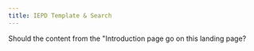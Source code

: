 ```yaml
---
title: IEPD Template & Search
---
```


Should the content from the "Introduction page go on this landing page?